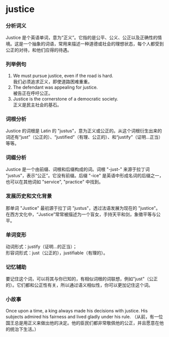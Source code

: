# justice

### 分析词义

  

Justice 是个英语单词，意为“正义”。它指的是公平、公义、公正以及正确性的情境。这是一个抽象的词语，常用来描述一种道德或社会的理想状态，每个人都受到公正的对待，和他们应得的待遇。

  

### 列举例句

  

1.  We must pursue justice, even if the road is hard.  
    我们必须追求正义，即使道路困难重重。
2.  The defendant was appealing for justice.  
    被告正在呼吁公正。
3.  Justice is the cornerstone of a democratic society.  
    正义是民主社会的基石。

  

### 词根分析

  

Justice 的词根是 Latin 的 "justus"，意为正义或公正的。从这个词根衍生出来的词还有“just”（公正的）、“justified”（有理、公正的）、和“justify”（证明…正当）等等。

  

### 词缀分析

  

Justice 是一个由前缀、词根和后缀构成的词。词根 "-just-" 来源于拉丁词 "justus"，表示“公正”。它没有前缀。后缀 "-ice" 是英语中形成名词的后缀之一，也可以在其他词如 "service", "practice" 中找到。

  

### 发展历史和文化背景

  

那单词 "Justice" 最初源于拉丁词 "justus"，透过法语发展为现在的 "justice"。在西方文化中，“Justice”常常被描述为一个盲女，手持天平和剑，象徵平等与公平。

  

### 单词变形

  

动词形式：justify（证明...的正当）；  
形容词形式：just（公正的），justifiable（有理的）。

  

### 记忆辅助

  

要记住这个词，可以将其与你已知的，有相似词根的词联想，例如"just"（公正的）。它们都和公正性有关，所以通过语义相似性，你可以更加记住这个词。

  

### 小故事

  

Once upon a time, a king always made his decisions with justice. His subjects admired his fairness and lived gladly under his rule. （从前，有一位国王总是用正义来做出他的决定。他的臣民们都非常敬佩他的公正，并且愿意在他的统治下生活。）
